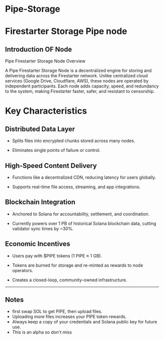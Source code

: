 # Pipe-Storage

# Firestarter Storage Pipe node

## Introduction OF Node

Pipe Firestarter Storage Node
Overview

A Pipe Firestarter Storage Node is a decentralized engine for storing and delivering data across the Firestarter network. Unlike centralized cloud services (Google Drive, Cloudflare, AWS), these nodes are operated by independent participants. Each node adds capacity, speed, and redundancy to the system, making Firestarter faster, safer, and resistant to censorship.

# Key Characteristics

## Distributed Data Layer

- Splits files into encrypted chunks stored across many nodes.

- Eliminates single points of failure or control.

## High-Speed Content Delivery

- Functions like a decentralized CDN, reducing latency for users globally.

- Supports real-time file access, streaming, and app integrations.

## Blockchain Integration

- Anchored to Solana for accountability, settlement, and coordination.

- Currently powers over 1 PB of historical Solana blockchain data, cutting validator sync times by ~30%.

## Economic Incentives

- Users pay with $PIPE tokens (1 PIPE ≈ 1 GB).

- Tokens are burned for storage and re-minted as rewards to node operators.

- Creates a closed-loop, community-owned infrastructure.



---

## Notes
- first swap SOL to get PIPE, then upload files.
- Uploading more files increases your PIPE token rewards.
- Always keep a copy of your credentials and Solana public key for future use.
- This is an alpha so don't miss 
